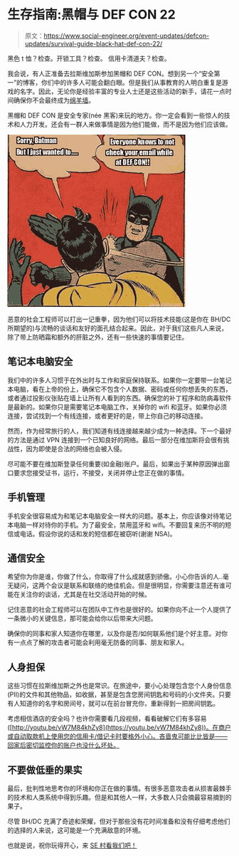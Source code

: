 # 生存指南:黑帽与 DEF CON 22

> 原文：<https://www.social-engineer.org/event-updates/defcon-updates/survival-guide-black-hat-def-con-22/>

黑色 t 恤？检查。开锁工具？检查。
信用卡清道夫？检查。

我会说，有人正准备去拉斯维加斯参加黑帽和 DEF CON。想到另一个“安全第一”的博客，你们中的许多人可能会翻白眼。但是我们从事教育的人明白重复是游戏的名字。因此，无论你是经验丰富的专业人士还是这些活动的新手，请花一点时间确保你不会最终成为[绵羊墙](http://www.wallofsheep.com)。

黑帽和 DEF CON 是安全专家(née 黑客)来玩的地方。你一定会看到一些惊人的技术和人力开发。还会有一群人来做事情是因为他们能做，而不是因为他们应该做。

[![Survival Guide: Black Hat & DEF CON 22](img/97a415a763e56db1f24bd944a197b0fe.png)](https://www.social-engineer.org/general-blog/survival-guide-black-hat-def-con-22/attachment/3675520/)

恶意的社会工程师可以打出一记重拳，因为他们可以将技术技能(这是你在 BH/DC 所期望的)与流畅的谈话和友好的面孔结合起来。因此，对于我们这些凡人来说，除了带上防晒霜和额外的肝脏之外，还有一些快速的事情要记住。

## 笔记本电脑安全

我们中的许多人习惯于在外出时与工作和家庭保持联系。如果你一定要带一台笔记本电脑，看在上帝的份上，确保它不包含个人数据、密码或任何你想丢失的东西，或者通过投影仪张贴在墙上让所有人看到的东西。确保您的补丁程序和防病毒软件是最新的。如果你只是需要笔记本电脑工作，关掉你的 wifi 和蓝牙。如果你必须连接，尝试找到一个有线连接，或者更好的是，带上你自己的移动连接。

然而，作为经常旅行的人，我们知道有线连接越来越少成为一种选择。下一个最好的方法是通过 VPN 连接到一个已知良好的网络。最后一部分在维加斯将会很有挑战性，因为即使是合法的网络也会被入侵。

尽可能不要在维加斯登录任何重要(如金融)账户。最后，如果出于某种原因弹出窗口要求您接受证书，运行，不接受，关闭并停止您正在做的事情。

## 手机管理

手机安全很容易成为和笔记本电脑安全一样大的问题。基本上，你应该像对待笔记本电脑一样对待你的手机。为了最安全，禁用蓝牙和 wifi。不要回复来历不明的短信或电话。假设你说的话和发的短信都在被窃听(谢谢 NSA)。

## 通信安全

希望你为你是谁，你做了什么，你取得了什么成就感到骄傲。小心你告诉的人..毫无疑问，这两个会议是联系和联络的绝佳机会。但是很明显，你需要注意还有谁可能在关注你的谈话，尤其是在社交活动开始的时候。

记住恶意的社会工程师可以在团队中工作也是很好的。如果你向不止一个人提供了一条微小的关键信息，那可能会给你以后带来大问题。

确保你的同事和家人知道你在哪里，以及你是否/如何联系他们是个好主意。对你有一点点了解的攻击者可能会利用毫无防备的同事、朋友和家人。

## 人身担保

这些习惯在拉斯维加斯之外也是常识。在旅途中，要小心处理包含您个人身份信息(PII)的文件和其他物品，如收据，甚至是包含您房间钥匙和号码的小文件夹。只要有人知道你的名字和房间号，就可以在前台冒充你，重新得到一把房间钥匙。

考虑相信酒店的安全吗？也许你需要看几段视频，看看破解它们有多容易([http://youtu.be/vW7M84khZy8](https://youtu.be/vW7M84khZy8))。在商户或自动取款机上使用您的信用卡/借记卡时要格外小心。吝啬鬼可能比比皆是——回家后密切监控你的账户也没什么坏处。

## 不要做低垂的果实

最后，批判性地思考你的环境和你正在做的事情。有很多恶意攻击者从损害最棘手的技术和人类系统中得到乐趣。但是和其他人一样，大多数人只会摘最容易摘到的果子。

尽管 BH/DC 充满了奇迹和荣耀，但对于那些没有花时间准备和没有仔细考虑他们的选择的人来说，这可能是一个充满敌意的环境。

也就是说，祝你玩得开心，来 [SE 村看我们吧！](https://www.social-engineer.org/social-engineer-village/)
